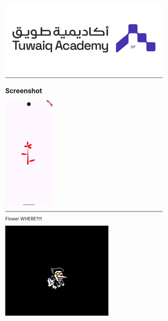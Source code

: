 <img src = "assets/github/Tuwaiq.png" alt = "Tuwaiq - Output">

---
## Screenshot
<img src = "assets/github/flower.png" alt = "flower - Output" width = "30%" height ="30%">

---

Flower WHERE?!!!

<img src = "assets/github/spamton.gif" alt = "spamton - Output">
